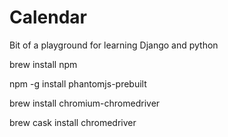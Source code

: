 # Calendar

Bit of a playground for learning Django and python


brew install npm

npm -g install phantomjs-prebuilt

brew install chromium-chromedriver

brew cask install chromedriver
